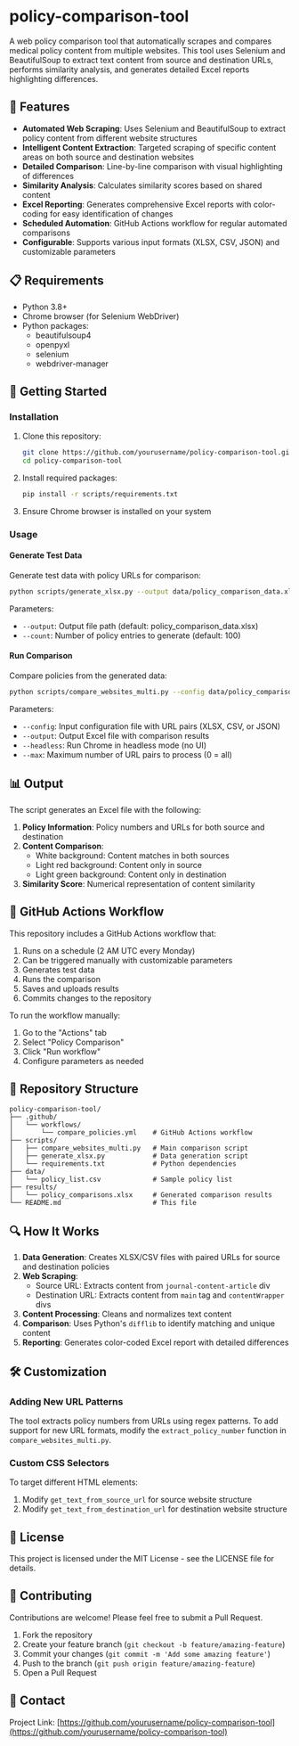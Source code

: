 # policy-comparison-tool
A web policy comparison tool that automatically scrapes and compares medical policy content from multiple websites. This tool uses Selenium and BeautifulSoup to extract text content from source and destination URLs, performs similarity analysis, and generates detailed Excel reports highlighting differences.

## 🌟 Features

- **Automated Web Scraping**: Uses Selenium and BeautifulSoup to extract policy content from different website structures
- **Intelligent Content Extraction**: Targeted scraping of specific content areas on both source and destination websites
- **Detailed Comparison**: Line-by-line comparison with visual highlighting of differences
- **Similarity Analysis**: Calculates similarity scores based on shared content
- **Excel Reporting**: Generates comprehensive Excel reports with color-coding for easy identification of changes
- **Scheduled Automation**: GitHub Actions workflow for regular automated comparisons
- **Configurable**: Supports various input formats (XLSX, CSV, JSON) and customizable parameters

## 📋 Requirements

- Python 3.8+
- Chrome browser (for Selenium WebDriver)
- Python packages:
  - beautifulsoup4
  - openpyxl
  - selenium
  - webdriver-manager

## 🚀 Getting Started

### Installation

1. Clone this repository:
   ```bash
   git clone https://github.com/yourusername/policy-comparison-tool.git
   cd policy-comparison-tool
   ```

2. Install required packages:
   ```bash
   pip install -r scripts/requirements.txt
   ```

3. Ensure Chrome browser is installed on your system

### Usage

#### Generate Test Data

Generate test data with policy URLs for comparison:

```bash
python scripts/generate_xlsx.py --output data/policy_comparison_data.xlsx --count 100
```

Parameters:
- `--output`: Output file path (default: policy_comparison_data.xlsx)
- `--count`: Number of policy entries to generate (default: 100)

#### Run Comparison

Compare policies from the generated data:

```bash
python scripts/compare_websites_multi.py --config data/policy_comparison_data.xlsx --output results/policy_comparisons.xlsx --headless --max 10
```

Parameters:
- `--config`: Input configuration file with URL pairs (XLSX, CSV, or JSON)
- `--output`: Output Excel file with comparison results
- `--headless`: Run Chrome in headless mode (no UI)
- `--max`: Maximum number of URL pairs to process (0 = all)

## 📊 Output

The script generates an Excel file with the following:

1. **Policy Information**: Policy numbers and URLs for both source and destination
2. **Content Comparison**:
   - White background: Content matches in both sources
   - Light red background: Content only in source
   - Light green background: Content only in destination 
3. **Similarity Score**: Numerical representation of content similarity

## 🔄 GitHub Actions Workflow

This repository includes a GitHub Actions workflow that:

1. Runs on a schedule (2 AM UTC every Monday)
2. Can be triggered manually with customizable parameters
3. Generates test data
4. Runs the comparison
5. Saves and uploads results
6. Commits changes to the repository

To run the workflow manually:
1. Go to the "Actions" tab
2. Select "Policy Comparison"
3. Click "Run workflow"
4. Configure parameters as needed

## 📂 Repository Structure

```
policy-comparison-tool/
├── .github/
│   └── workflows/
│       └── compare_policies.yml    # GitHub Actions workflow
├── scripts/
│   ├── compare_websites_multi.py   # Main comparison script
│   ├── generate_xlsx.py            # Data generation script
│   └── requirements.txt            # Python dependencies
├── data/
│   └── policy_list.csv             # Sample policy list
├── results/
│   └── policy_comparisons.xlsx     # Generated comparison results
└── README.md                       # This file
```

## 🔍 How It Works

1. **Data Generation**: Creates XLSX/CSV files with paired URLs for source and destination policies
2. **Web Scraping**:
   - Source URL: Extracts content from `journal-content-article` div
   - Destination URL: Extracts content from `main` tag and `contentWrapper` divs
3. **Content Processing**: Cleans and normalizes text content
4. **Comparison**: Uses Python's `difflib` to identify matching and unique content
5. **Reporting**: Generates color-coded Excel report with detailed differences

## 🛠️ Customization

### Adding New URL Patterns

The tool extracts policy numbers from URLs using regex patterns. To add support for new URL formats, modify the `extract_policy_number` function in `compare_websites_multi.py`.

### Custom CSS Selectors

To target different HTML elements:

1. Modify `get_text_from_source_url` for source website structure
2. Modify `get_text_from_destination_url` for destination website structure

## 📝 License

This project is licensed under the MIT License - see the LICENSE file for details.

## 🤝 Contributing

Contributions are welcome! Please feel free to submit a Pull Request.

1. Fork the repository
2. Create your feature branch (`git checkout -b feature/amazing-feature`)
3. Commit your changes (`git commit -m 'Add some amazing feature'`)
4. Push to the branch (`git push origin feature/amazing-feature`)
5. Open a Pull Request

## 📧 Contact

Project Link: [https://github.com/yourusername/policy-comparison-tool](https://github.com/yourusername/policy-comparison-tool)
